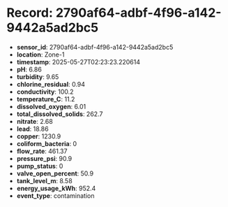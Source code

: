 # Record: 2790af64-adbf-4f96-a142-9442a5ad2bc5

- **sensor_id**: 2790af64-adbf-4f96-a142-9442a5ad2bc5
- **location**: Zone-1
- **timestamp**: 2025-05-27T02:23:23.220614
- **pH**: 6.86
- **turbidity**: 9.65
- **chlorine_residual**: 0.94
- **conductivity**: 100.2
- **temperature_C**: 11.2
- **dissolved_oxygen**: 6.01
- **total_dissolved_solids**: 262.7
- **nitrate**: 2.68
- **lead**: 18.86
- **copper**: 1230.9
- **coliform_bacteria**: 0
- **flow_rate**: 461.37
- **pressure_psi**: 90.9
- **pump_status**: 0
- **valve_open_percent**: 50.9
- **tank_level_m**: 8.58
- **energy_usage_kWh**: 952.4
- **event_type**: contamination